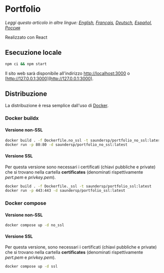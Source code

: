 # Portfolio

_Leggi questo articolo in altre lingue: [English](README.md), [Français](README.fr.md), [Deutsch](README.de.md), [Español](README.es.md), [Россия](README.ru.md)_

Realizzato con React

## Esecuzione locale

```bash
npm ci && npm start
```

Il sito web sarà disponibile all'indirizzo [http://localhost:3000](http://localhost:3000) o [http://127.0.0.1:3000](http://127.0.0.1:3000).

## Distribuzione

La distribuzione è resa semplice dall'uso di [Docker](https://docs.docker.com/).

### Docker buildx

#### Versione non-SSL

```bash
docker build . -f Dockerfile.no_ssl -t saundersp/portfolio_no_ssl:latest
docker run -p 80:80 -d saundersp/portfolio_no_ssl:latest
```

#### Versione SSL

Per questa versione sono necessari i certificati (chiavi pubbliche e private) che si trovano nella cartella **certificates** (denominati rispettivamente _pert.pem_ e _privkey.pem_).

```bash
docker build . -f Dockerfile._ssl -t saundersp/portfolio_ssl:latest
docker run -p 443:443 -d saundersp/portfolio_ssl:latest
```

### Docker compose

#### Versione non-SSL

```bash
docker compose up -d no_ssl
```

#### Versione SSL

Per questa versione, sono necessari i certificati (chiavi pubbliche e private) che si trovano nella cartella **certificates** (denominati rispettivamente _pert.pem_ e _privkey.pem_).

```bash
docker compose up -d ssl
```
